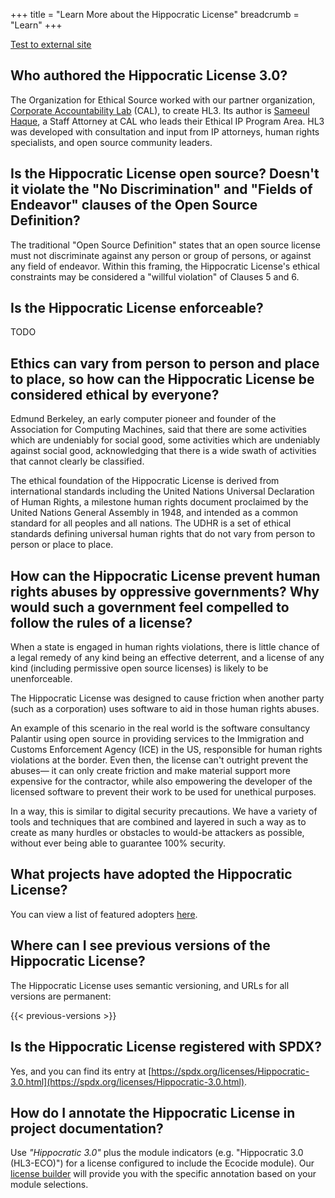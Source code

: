 +++
title = "Learn More about the Hippocratic License"
breadcrumb = "Learn"
+++


[Test to external site](https://where.coraline.codes)

## Who authored the Hippocratic License 3.0?
The Organization for Ethical Source worked with our partner organization,
[Corporate Accountability Lab](https://corpaccountabilitylab.org) (CAL), to create HL3.
Its author is [Sameeul Haque](https://www.linkedin.com/in/sameeul-haque/),
a Staff Attorney at CAL who leads their Ethical IP Program Area. HL3 was developed
with consultation and input from IP attorneys, human rights specialists, and
open source community leaders.

## Is the Hippocratic License open source? Doesn't it violate the "No Discrimination" and "Fields of Endeavor" clauses of the Open Source Definition?
The traditional "Open Source Definition" states that an open source license must not discriminate against any person or group of persons, or against any field of endeavor. Within this framing, the Hippocratic License's ethical constraints may be considered a "willful violation" of Clauses 5 and 6.

## Is the Hippocratic License enforceable?
TODO

## Ethics can vary from person to person and place to place, so how can the Hippocratic License be considered ethical by everyone?
Edmund Berkeley, an early computer pioneer and founder of the Association for Computing Machines, said that there are some activities which are undeniably for social good, some activities which are undeniably against social good, acknowledging that there is a wide swath of activities that cannot clearly be classified.

The ethical foundation of the Hippocratic License is derived from international standards including the United Nations Universal Declaration of Human Rights, a milestone human rights document proclaimed by the United Nations General Assembly in 1948, and intended as a common standard for all peoples and all nations. The UDHR is a set of ethical standards defining universal human rights that do not vary from person to person or place to place.

## How can the Hippocratic License prevent human rights abuses by oppressive governments? Why would such a government feel compelled to follow the rules of a license?
When a state is engaged in human rights violations, there is little chance of a legal remedy of any kind being an effective deterrent, and a license of any kind (including permissive open source licenses) is likely to be unenforceable.

The Hippocratic License was designed to cause friction when another party (such as a corporation) uses software to aid in those human rights abuses.

An example of this scenario in the real world is the software consultancy Palantir using open source in providing services to the Immigration and Customs Enforcement Agency (ICE) in the US, responsible for human rights violations at the border. Even then, the license can't outright prevent the abuses— it can only create friction and make material support more expensive for the contractor, while also empowering the developer of the licensed software to prevent their work to be used for unethical purposes.

In a way, this is similar to digital security precautions. We have a variety of tools and techniques that are combined and layered in such a way as to create as many hurdles or obstacles to would-be attackers as possible, without ever being able to guarantee 100% security.

## What projects have adopted the Hippocratic License?
You can view a list of featured adopters [here](/adopters).

## Where can I see previous versions of the Hippocratic License?
The Hippocratic License uses semantic versioning, and URLs for all versions are permanent:

{{< previous-versions >}}

## Is the Hippocratic License registered with SPDX?
Yes, and you can find its entry at [https://spdx.org/licenses/Hippocratic-3.0.html](https://spdx.org/licenses/Hippocratic-3.0.html).

## How do I annotate the Hippocratic License in project documentation?
Use *"Hippocratic 3.0"* plus the module indicators (e.g. "Hippocratic 3.0 (HL3-ECO)") for a license configured to include the Ecocide module). Our [license builder](/build) will provide you with the specific annotation based on your module selections.

